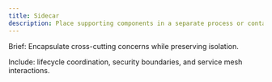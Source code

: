 ```yaml
---
title: Sidecar
description: Place supporting components in a separate process or container.
---
```


Brief: Encapsulate cross-cutting concerns while preserving isolation.

Include: lifecycle coordination, security boundaries, and service mesh interactions.

